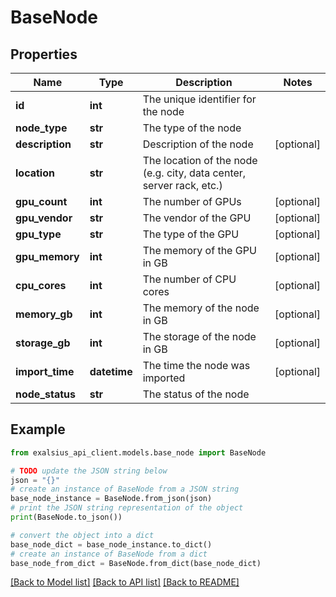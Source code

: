 # BaseNode


## Properties

Name | Type | Description | Notes
------------ | ------------- | ------------- | -------------
**id** | **int** | The unique identifier for the node | 
**node_type** | **str** | The type of the node | 
**description** | **str** | Description of the node | [optional] 
**location** | **str** | The location of the node (e.g. city, data center, server rack, etc.) | 
**gpu_count** | **int** | The number of GPUs | [optional] 
**gpu_vendor** | **str** | The vendor of the GPU | [optional] 
**gpu_type** | **str** | The type of the GPU | [optional] 
**gpu_memory** | **int** | The memory of the GPU in GB | [optional] 
**cpu_cores** | **int** | The number of CPU cores | [optional] 
**memory_gb** | **int** | The memory of the node in GB | [optional] 
**storage_gb** | **int** | The storage of the node in GB | [optional] 
**import_time** | **datetime** | The time the node was imported | [optional] 
**node_status** | **str** | The status of the node | 

## Example

```python
from exalsius_api_client.models.base_node import BaseNode

# TODO update the JSON string below
json = "{}"
# create an instance of BaseNode from a JSON string
base_node_instance = BaseNode.from_json(json)
# print the JSON string representation of the object
print(BaseNode.to_json())

# convert the object into a dict
base_node_dict = base_node_instance.to_dict()
# create an instance of BaseNode from a dict
base_node_from_dict = BaseNode.from_dict(base_node_dict)
```
[[Back to Model list]](../README.md#documentation-for-models) [[Back to API list]](../README.md#documentation-for-api-endpoints) [[Back to README]](../README.md)


